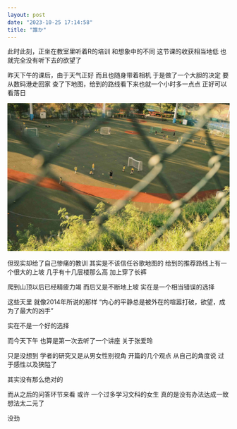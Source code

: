 ```yaml
---
layout: post
date: "2023-10-25 17:14:58"
title: "誰か"
---
```

此时此刻，正坐在教室里听着R的培训
和想象中的不同
这节课的收获相当地低
也就完全没有听下去的欲望了

昨天下午的课后，由于天气正好
而且也随身带着相机
于是做了一个大胆的决定
要从数码港走回家
查了下地图，给到的路线看下来也就一个小时多一点点
正好可以看落日

<img alt="School" src="/assets/posts/school.jpg" class="post-image black"/>

但现实却给了自己惨痛的教训
其实是不该信任谷歌地图的
给到的推荐路线上有一个很大的上坡
几乎有十几层楼那么高
加上穿了长裤

爬到山顶以后已经精疲力竭
而后又是不断地上坡
实在是一个相当错误的选择

这些天里
就像2014年所说的那样
“内心的平静总是被外在的喧嚣打破，欲望，成为了最大的凶手”

实在不是一个好的选择

而今天下午
也算是第一次去听了一个讲座
关于张爱玲

只是没想到
学者的研究又是从男女性别视角
开篇的几个观点
从自己的角度说
过于感性以及狭隘了

其实没有那么绝对的

而从之后的问答环节来看
或许
一个过多学习文科的女生
真的是没有办法达成一致
想法太二元了

没劲
